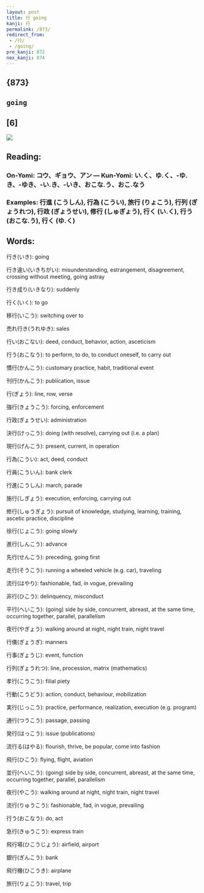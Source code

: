 ```yaml
---
layout: post
title: 行 going
kanji: 行
permalink: /873/
redirect_from:
 - /行/
 - /going/
pre_kanji: 872
nex_kanji: 874
---
```


## {873}

## `going`

## [6]

<div class="stroke"><img src="E8A18C.png" /></div>

## Reading:

### On-Yomi: コウ、ギョウ、アン &mdash; Kun-Yomi: い.く、ゆ.く、-ゆ.き、-ゆき、-い.き、-いき、おこな.う、おこ.なう

### Examples: 行進 (こうしん), 行為 (こうい), 旅行 (りょこう), 行列 (ぎょうれつ), 行政 (ぎょうせい), 修行 (しゅぎょう), 行く (い.く), 行う (おこな.う), 行く (ゆ.く)

## Words:

行き(いき): going

行き違い(いきちがい): misunderstanding, estrangement, disagreement, crossing without meeting, going astray

行き成り(いきなり): suddenly

行く(いく): to go

移行(いこう): switching over to

売れ行き(うれゆき): sales

行い(おこない): deed, conduct, behavior, action, asceticism

行う(おこなう): to perform, to do, to conduct oneself, to carry out

慣行(かんこう): customary practice, habit, traditional event

刊行(かんこう): publication, issue

行(ぎょう): line, row, verse

強行(きょうこう): forcing, enforcement

行政(ぎょうせい): administration

決行(けっこう): doing (with resolve), carrying out (i.e. a plan)

現行(げんこう): present, current, in operation

行為(こうい): act, deed, conduct

行員(こういん): bank clerk

行進(こうしん): march, parade

施行(しぎょう): execution, enforcing, carrying out

修行(しゅうぎょう): pursuit of knowledge, studying, learning, training, ascetic practice, discipline

徐行(じょこう): going slowly

進行(しんこう): advance

先行(せんこう): preceding, going first

走行(そうこう): running a wheeled vehicle (e.g. car), traveling

流行(はやり): fashionable, fad, in vogue, prevailing

非行(ひこう): delinquency, misconduct

平行(へいこう): (going) side by side, concurrent, abreast, at the same time, occurring together, parallel, parallelism

夜行(やぎょう): walking around at night, night train, night travel

行儀(ぎょうぎ): manners

行事(ぎょうじ): event, function

行列(ぎょうれつ): line, procession, matrix (mathematics)

孝行(こうこう): filial piety

行動(こうどう): action, conduct, behaviour, mobilization

実行(じっこう): practice, performance, realization, execution (e.g. program)

通行(つうこう): passage, passing

発行(はっこう): issue (publications)

流行る(はやる): flourish, thrive, be popular, come into fashion

飛行(ひこう): flying, flight, aviation

並行(へいこう): (going) side by side, concurrent, abreast, at the same time, occurring together, parallel, parallelism

夜行(やこう): walking around at night, night train, night travel

流行(りゅうこう): fashionable, fad, in vogue, prevailing

行う(おこなう): do, act

急行(きゅうこう): express train

飛行場(ひこうじょう): airfield, airport

銀行(ぎんこう): bank

飛行機(ひこうき): airplane

旅行(りょこう): travel, trip
